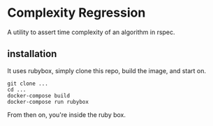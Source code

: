 # Complexity Regression

A utility to assert time complexity of an algorithm in rspec.

## installation

It uses rubybox, simply clone this repo, build the image, and start on.

```shell
git clone ...
cd ...
docker-compose build
docker-compose run rubybox
```

From then on, you're inside the ruby box.
